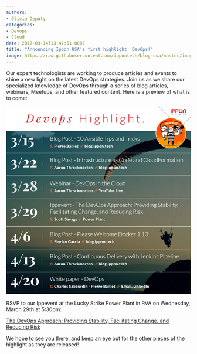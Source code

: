 ```yaml
---
authors:
- Olivia Deputy
categories:
- Devops
- Cloud
date: 2017-03-14T13:47:51.000Z
title: "Announcing Ippon USA's first highlight: DevOps!"
image: https://raw.githubusercontent.com/ippontech/blog-usa/master/images/2017/03/DevOps-Highlight-Blog--1-.png
---
```


Our expert technologists are working to produce articles and events to shine a new light on the latest DevOps strategies. Join us as we share our specialized knowledge of DevOps through a series of blog articles, webinars, Meetups, and other featured content. Here is a preview of what is to come:

![](https://raw.githubusercontent.com/ippontech/blog-usa/master/images/2017/03/highlight_2017--1-.jpg)

RSVP to our Ippevent at the Lucky Strike Power Plant in RVA on Wednesday, March 29th at 5:30pm:

[The DevOps Approach: Providing Stability, Facilitating Change, and Reducing Risk](https://www.meetup.com/Ippon-Technologies-USA-Meetup/events/238143658/)

We hope to see you there, and keep an eye out for the other pieces of the highlight as they are released!
